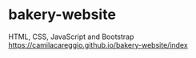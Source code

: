 # bakery-website
HTML, CSS, JavaScript and Bootstrap\
https://camilacareggio.github.io/bakery-website/index

